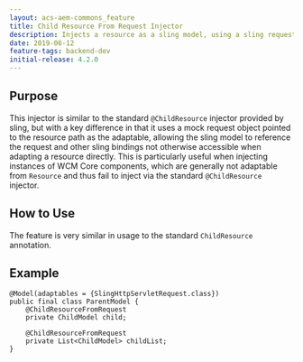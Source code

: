 ```yaml
---
layout: acs-aem-commons_feature
title: Child Resource From Request Injector
description: Injects a resource as a sling model, using a sling request as the adaptable
date: 2019-06-12
feature-tags: backend-dev
initial-release: 4.2.0
---
```


## Purpose

This injector is similar to the standard `@ChildResource` injector provided by sling, but with a key difference in that
it uses a mock request object pointed to the resource path as the adaptable, allowing the sling model to reference the
request and other sling bindings not otherwise accessible when adapting a resource directly.  This is particularly
useful when injecting instances of WCM Core components, which are generally not adaptable from `Resource` and thus
fail to inject via the standard `@ChildResource` injector. 

## How to Use

The feature is very similar in usage to the standard `ChildResource` annotation.

## Example

    @Model(adaptables = {SlingHttpServletRequest.class})
    public final class ParentModel {
        @ChildResourceFromRequest
        private ChildModel child;
    
        @ChildResourceFromRequest
        private List<ChildModel> childList;
    }
